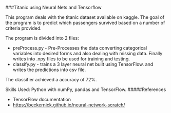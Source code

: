 ###Titanic using Neural Nets and Tensorflow

This program deals with the titanic dataset available on kaggle. The goal of the program is to predict which passengers survived based on a number of criteria provided.

The program is divided into 2 files:
* preProcess.py - Pre-Processes the data converting categorical variables into desired forms and also dealing with missing data. Finally writes into .npy files to be used for training and testing.
* classify.py - trains a 3 layer neural net built using TensorFlow. and writes the predictions into csv file.

The classifier achieved a accuracy of 72%. 

Skills Used: Python with numPy, pandas and TensorFlow.
#####References  
* TensorFlow documentation
* https://beckernick.github.io/neural-network-scratch/
